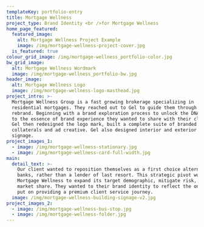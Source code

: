 ```yaml
---
templateKey: portfolio-entry
title: Mortgage Wellness
project_type: Brand Identity <br />for Mortgage Wellness
home_page_featured:
  featured_image:
    alt: Mortgage Wellness Project Example
    image: /img/mortgage-wellness-project-cover.jpg
  is_featured: true
colour_grid_image: /img/mortgage-wellness_portfolio-color.jpg
bw_grid_image:
  alt: Mortgage Wellness Wordmark
  image: /img/mortgage-wellness_portfolio-bw.jpg
header_image:
  alt: Mortgage Wellness Logo
  image: /img/mortgage-wellness-logo-masthead.jpg
project_intro: >-
  Mortgage Wellness Group is a fast growing brokerage specializing in
  residential mortgages. They reached out to Gel to guide them through a
  rebrand. Beginning with a brand exploration process to unlock the DNA and get
  to the essence of brand experience they wanted to share with their clients,
  Gel then redesigned the logo mark, built a complete suite of branded
  collaterals and ad creative. Gel also designed interior and exterior building
  signage.
project_images_1:
  - image: /img/mortgage-wellness-stationary.jpg
  - image: /img/mortgage-wellness-card-full-width.jpg
main:
  detail_text: >-
    Our client wanted to reposition themselves as a first choice alternative to
    banks, rather than a lender of last resort. This strategic pivot would allow
    Mortgage Wellness to expand its target demographic, mitigate risk, and grow
    market share. They wanted to their brand identity to reflect the onus they
    put on providing a premium client service journey.
  image: /img/mortgage-wellness-building-signage-v2.jpg
project_images_2:
  - image: /img/mortgage-wellness-bus-stop.jpg
  - image: /img/mortgage-wellness-folder.jpg
---
```


